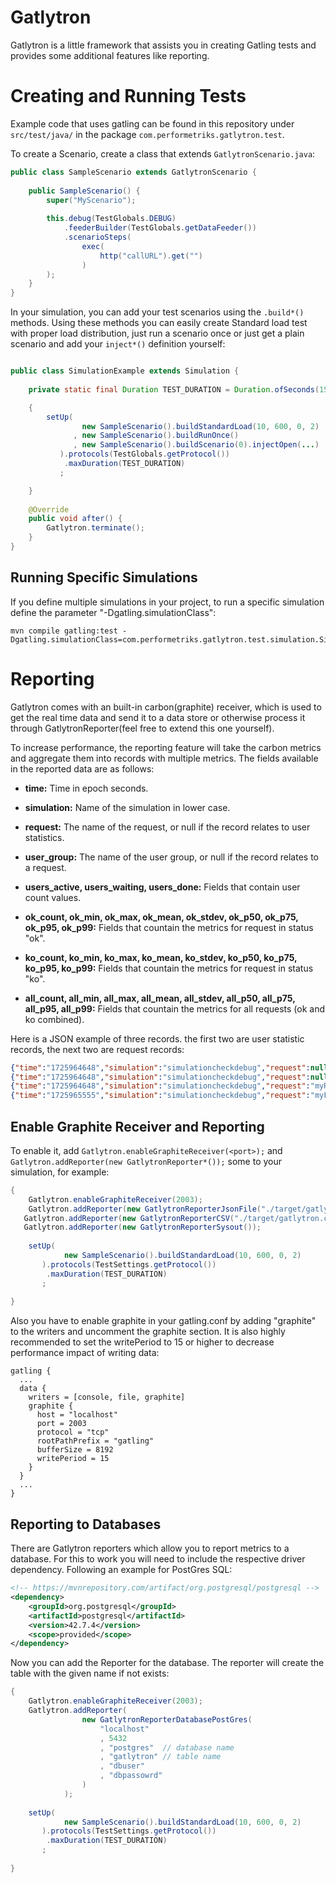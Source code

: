 
# Gatlytron

Gatlytron is a little framework that assists you in creating Gatling tests and provides some additional features like reporting.

# Creating and Running Tests
Example code that uses gatling can be found in this repository under `src/test/java/` in the package `com.performetriks.gatlytron.test`.

To create a Scenario, create a class that extends `GatlytronScenario.java`:

``` java
public class SampleScenario extends GatlytronScenario {
  
    public SampleScenario() {
        super("MyScenario");
      
        this.debug(TestGlobals.DEBUG)
            .feederBuilder(TestGlobals.getDataFeeder())
            .scenarioSteps(
                exec(
					http("callURL").get("")
                )
        );
    }
}
```

In your simulation, you can add your test scenarios using the `.build*()` methods.
Using these methods you can easily create Standard load test with proper load distribution, just run a scenario once or just get a plain scenario and add your `inject*()` definition yourself:

``` java

public class SimulationExample extends Simulation {
 
    private static final Duration TEST_DURATION = Duration.ofSeconds(15);

    {
    	setUp(
                new SampleScenario().buildStandardLoad(10, 600, 0, 2)
              , new SampleScenario().buildRunOnce()
              , new SampleScenario().buildScenario(0).injectOpen(...)
           ).protocols(TestGlobals.getProtocol())
            .maxDuration(TEST_DURATION)
           ;

    }
    
    @Override
    public void after() {
		Gatlytron.terminate();
    }
}
```


## Running Specific Simulations
If you define multiple simulations in your project, to run a specific simulation define the parameter "-Dgatling.simulationClass":

```
mvn compile gatling:test -Dgatling.simulationClass=com.performetriks.gatlytron.test.simulation.SimulationCheckDebug
```

# Reporting
Gatlytron comes with an built-in carbon(graphite) receiver, which is used to get the real time data and send it to a data store or otherwise process it through GatlytronReporter(feel free to extend this one yourself).

To increase performance, the reporting feature will take the carbon metrics and aggregate them into records with multiple metrics. The fields available in the reported data are as follows:

* **time:** Time in epoch seconds.
* **simulation:** Name of the simulation in lower case.
* **request:** The name of the request, or null if the record relates to user statistics.
* **user_group:** The name of the user group, or null if the record relates to a request.
* **users_active, users_waiting, users_done:** Fields that contain user count values.

* **ok_count, ok_min, ok_max, ok_mean, ok_stdev, ok_p50, ok_p75, ok_p95, ok_p99:** Fields that countain the metrics for request in status "ok".
* **ko_count, ko_min, ko_max, ko_mean, ko_stdev, ko_p50, ko_p75, ko_p95, ko_p99:** Fields that countain the metrics for request in status "ko".
* **all_count, all_min, all_max, all_mean, all_stdev, all_p50, all_p75, all_p95, all_p99:** Fields that countain the metrics for all requests (ok and ko combined).

Here is a JSON example of three records. the first two are user statistic records, the next two are request records:

``` json
{"time":"1725964648","simulation":"simulationcheckdebug","request":null,"user_group":"myScenario","users_active":2,"users_waiting":0,"users_done":0,"ok_count":0,"ok_min":0,"ok_max":0,"ok_mean":0,"ok_stdev":0,"ok_p50":0,"ok_p75":0,"ok_p95":0,"ok_p99":0,"ko_count":0,"ko_min":0,"ko_max":0,"ko_mean":0,"ko_stdev":0,"ko_p50":0,"ko_p75":0,"ko_p95":0,"ko_p99":0,"all_count":0,"all_min":0,"all_max":0,"all_mean":0,"all_stdev":0,"all_p50":0,"all_p75":0,"all_p95":0,"all_p99":0}
{"time":"1725964648","simulation":"simulationcheckdebug","request":null,"user_group":"allUsers","users_active":2,"users_waiting":0,"users_done":0,"ok_count":0,"ok_min":0,"ok_max":0,"ok_mean":0,"ok_stdev":0,"ok_p50":0,"ok_p75":0,"ok_p95":0,"ok_p99":0,"ko_count":0,"ko_min":0,"ko_max":0,"ko_mean":0,"ko_stdev":0,"ko_p50":0,"ko_p75":0,"ko_p95":0,"ko_p99":0,"all_count":0,"all_min":0,"all_max":0,"all_mean":0,"all_stdev":0,"all_p50":0,"all_p75":0,"all_p95":0,"all_p99":0}
{"time":"1725964648","simulation":"simulationcheckdebug","request":"myRequest","user_group":null,"users_active":0,"users_waiting":0,"users_done":0,"ok_count":4,"ok_min":338,"ok_max":373,"ok_mean":357,"ok_stdev":14,"ok_p50":347,"ok_p75":369,"ok_p95":373,"ok_p99":373,"ko_count":0,"ko_min":0,"ko_max":0,"ko_mean":0,"ko_stdev":0,"ko_p50":0,"ko_p75":0,"ko_p95":0,"ko_p99":0,"all_count":4,"all_min":338,"all_max":373,"all_mean":357,"all_stdev":14,"all_p50":347,"all_p75":369,"all_p95":373,"all_p99":373}
{"time":"1725965555","simulation":"simulationcheckdebug","request":"myFailingRequest","user_group":null,"users_active":0,"users_waiting":0,"users_done":0,"ok_count":0,"ok_min":0,"ok_max":0,"ok_mean":0,"ok_stdev":0,"ok_p50":0,"ok_p75":0,"ok_p95":0,"ok_p99":0,"ko_count":4,"ko_min":119,"ko_max":179,"ko_mean":150,"ko_stdev":26,"ko_p50":130,"ko_p75":173,"ko_p95":179,"ko_p99":179,"all_count":4,"all_min":119,"all_max":179,"all_mean":150,"all_stdev":26,"all_p50":130,"all_p75":173,"all_p95":179,"all_p99":179}


```


## Enable Graphite Receiver and Reporting

To enable it, add `Gatlytron.enableGraphiteReceiver(<port>);` and `Gatlytron.addReporter(new GatlytronReporter*());` some to your simulation, for example:

```java
{ 	
	Gatlytron.enableGraphiteReceiver(2003);
	Gatlytron.addReporter(new GatlytronReporterJsonFile("./target/gatlytron.json"));
   Gatlytron.addReporter(new GatlytronReporterCSV("./target/gatlytron.csv", ";"));
   Gatlytron.addReporter(new GatlytronReporterSysout());
    	
	setUp(
			new SampleScenario().buildStandardLoad(10, 600, 0, 2)
	   ).protocols(TestSettings.getProtocol())
		.maxDuration(TEST_DURATION)
	   ;
    	
}

```

Also you have to enable graphite in your gatling.conf by adding "graphite" to the writers and uncomment the graphite section. It is also highly recommended to set the writePeriod to 15 or higher to decrease performance impact of writing data:

```
gatling {
  ...
  data {
    writers = [console, file, graphite]     
    graphite {
      host = "localhost"                    
      port = 2003                           
      protocol = "tcp"                      
      rootPathPrefix = "gatling"           
      bufferSize = 8192                     
      writePeriod = 15                       
    }
  }
  ...
}
```

## Reporting to Databases
There are Gatlytron reporters which allow you to report metrics to a database.
For this to work you will need to include the respective driver dependency. Following an example for PostGres SQL:

```xml
<!-- https://mvnrepository.com/artifact/org.postgresql/postgresql -->
<dependency>
    <groupId>org.postgresql</groupId>
    <artifactId>postgresql</artifactId>
    <version>42.7.4</version>
    <scope>provided</scope>
</dependency>
```

Now you can add the Reporter for the database. The reporter will create the table with the given name if not exists:

```java
{ 	
	Gatlytron.enableGraphiteReceiver(2003);
	Gatlytron.addReporter(
    			new GatlytronReporterDatabasePostGres(
	    			"localhost"
	    			, 5432
	    			, "postgres"  // database name
	    			, "gatlytron" // table name
	    			, "dbuser"
	    			, "dbpassowrd"  
    			)
    		);
    	
	setUp(
			new SampleScenario().buildStandardLoad(10, 600, 0, 2)
	   ).protocols(TestSettings.getProtocol())
		.maxDuration(TEST_DURATION)
	   ;
    	
}

```
